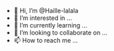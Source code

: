 - 👋 Hi, I’m @Haille-lalala
- 👀 I’m interested in ...
- 🌱 I’m currently learning ...
- 💞️ I’m looking to collaborate on ...
- 📫 How to reach me ...

<!---
Haille-lalala/Haille-lalala is a ✨ special ✨ repository because its `README.md` (this file) appears on your GitHub profile.
You can click the Preview link to take a look at your changes.
--->
